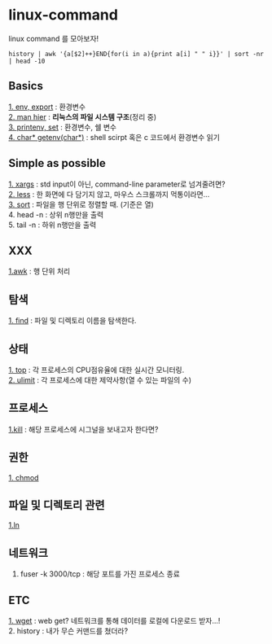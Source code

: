 # linux-command
linux command 를 모아보자!

```
history | awk '{a[$2]++}END{for(i in a){print a[i] " " i}}' | sort -nr | head -10
```


## Basics  
[1. env, export](/basics.md) : 환경변수  
[2. man hier](/basic/dir.md) : **리눅스의 파일 시스템 구조**(정리 중)      
[3. printenv, set](/basic/printenv.md) : 환경변수, 쉘 변수   
[4. char* getenv(char*)](/basic/read.md) : shell scirpt 혹은 c 코드에서 환경변수 읽기  


## Simple as possible  

[1. xargs](/commands/xargs.md) : std input이 아닌, command-line parameter로 넘겨줄려면?   
[2. less](/showing/less.md) : 한 화면에 다 담기지 않고, 마우스 스크롤까지 먹통이라면...  
[3. sort](showing/sort.md) : 파일을 행 단위로 정렬할 때. (기준은 열)  
4. head -n : 상위 n행만을 출력   
5. tail -n : 하위 n행만을 출력  

## XXX  
[1.awk](/xxx/awk) : 행 단위 처리  

## 탐색  
[1. find](/search/find.md) : 파일 및 디렉토리 이름을 탐색한다.  

## 상태  

[1. top](/status/top.md) : 각 프로세스의 CPU점유율에 대한 실시간 모니터링.  
[2. ulimit](/status/ulimit.md) : 각 프로세스에 대한 제약사항(열 수 있는 파일의 수)  

## 프로세스  
[1.kill](/process/kill.md) : 해당 프로세스에 시그널을 보내고자 한다면?  



## 권한  
[1. chmod](/권한.md)  

## 파일 및 디렉토리 관련  
[1.ln](/ln.md)  


## 네트워크  

1. fuser -k 3000/tcp : 해당 포트를 가진 프로세스 종료  

## ETC  
[1. wget](/etc/wget.md) : web get? 네트워크를 통해 데이터를 로컬에 다운로드 받자...!  
2. history : 내가 무슨 커맨드를 쳤더라?  


